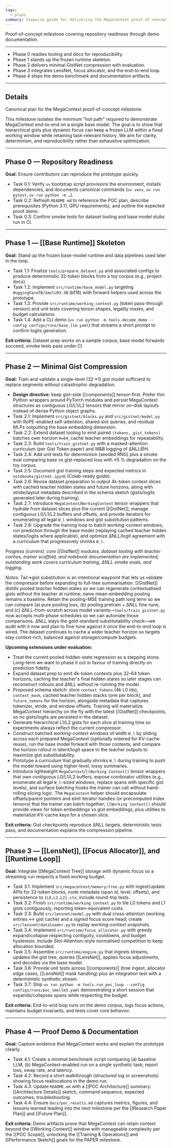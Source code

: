 ```yaml
---
tags:
  - plans
summary: Stepwise guide for delivering the MegaContext proof-of-concept milestone through five phases.
---
```

Proof-of-concept milestone covering repository readiness through demo documentation.

---

- Phase 0 readies tooling and docs for reproducibility.
- Phase 1 stands up the frozen runtime skeleton.
- Phase 2 delivers minimal GistNet compression with evaluation.
- Phase 3 integrates LensNet, focus allocator, and the end-to-end loop.
- Phase 4 ships the demo benchmark and documentation artifacts.

---
## Details

Canonical plan for the MegaContext proof-of-concept milestone.

This milestone isolates the minimum "hot path" required to demonstrate MegaContext end-to-end on a single base model. The goal is to show that hierarchical gists plus dynamic focus can keep a frozen LLM within a fixed working window while retaining task-relevant history. We aim for clarity, determinism, and reproducibility rather than exhaustive optimization.

---
## Phase 0 — Repository Readiness
**Goal:** Ensure contributors can reproduce the prototype quickly.
- Task 0.1: Verify `uv` bootstrap script provisions the environment, installs dependencies, and documents canonical commands (`uv venv`, `uv run pytest`, `uv run python -m …`).
- Task 0.2: Refresh `README.md` to reference the POC plan, describe prerequisites (Python 3.11, GPU requirements), and outline the expected proof demo.
- Task 0.3: Confirm smoke tests for dataset tooling and base model stubs run in CI.

---
## Phase 1 — [[Base Runtime]] Skeleton
**Goal:** Stand up the frozen base-model runtime and data pipelines used later in the loop.
- Task 1.1: Finalize `tools/prepare_dataset.py` and associated configs to produce deterministic 32-token blocks from a toy corpus (e.g., project docs).
- Task 1.2: Implement `src/runtime/base_model.py` targeting `HuggingFaceTB/SmolLM3-3B` (bf16) with forward helpers used across the prototype.
- Task 1.3: Provide `src/runtime/working_context.py` (token pass-through version) and unit tests covering tensor shapes, legality masks, and budget calculations.
- Task 1.4: Add a CLI demo (`uv run python -m tools.decode_demo --config configs/runs/base_llm.yaml`) that streams a short prompt to confirm logits generation.

**Exit criteria:** Dataset prep works on a sample corpus, base model forwards succeed, smoke tests pass under CI.

---
## Phase 2 — Minimal Gist Compression
**Goal:** Train and validate a single-level (32→1) gist model sufficient to replace segments without catastrophic degradation.
- **Design directive:** keep gist-side [[components]] tensor-first. Prefer thin Python wrappers around PyTorch modules and persist MegaContext structures as contiguous L0/L1/L2 tensors that mirror on-disk layouts instead of dense Python object graphs.
- Task 2.1: Implement `src/gistnet/blocks.py` and `src/gistnet/model.py` with RoPE-enabled self-attention, shared slot queries, and residual MLPs outputting the base embedding dimension.
- Task 2.2: Extend dataset tooling to emit paired `(tokens, gist_tokens)` batches over horizon `H=64`; cache teacher embeddings for repeatability.
- Task 2.3: Build `tools/train_gistnet.py` with a masked-attention curriculum (per Gist Token paper) and W&B logging of ΔNLL@H.
- Task 2.4: Add unit tests for determinism (seeded RNG) plus a smoke eval comparing base vs gist-replaced loss with ≤5 % degradation on the toy corpus.
- Task 2.5: Document gist training steps and expected metrics in `notebooks/gistnet.ipynb` (Colab-ready guide).
- Task 2.6: Revise dataset preparation to output 4k-token context slices with cached teacher hidden states and future horizons, along with stride/layout metadata described in the schema sketch (gists/logits generated later during training).
- Task 2.7: Introduce `MegaContext`/`WorkingContext` tensor wrappers that hydrate from dataset slices plus the current [[GistNet]], manage contiguous L0/L1/L2 buffers and offsets, and provide iterators for enumerating all legal `W_l` windows and gist substitution patterns.
- Task 2.8: Upgrade the training loop to batch working-context windows, run prediction through the base model (replaying cached teacher hidden states/logits where applicable), and optimize ΔNLL/logit agreement with a curriculum that progressively shrinks `W_l`.

*Progress (current): core [[GistNet]] modules, dataset tooling with teacher caches, trainer scaffold, and notebook documentation are implemented; outstanding work covers curriculum training, ΔNLL smoke evals, and logging.*

*Notes:* Tail→gist substitution is an intentional waypoint that lets us validate the compressor before expanding to full-tree summarisation. [[GistNet]] distills pooled *teacher* hidden states so we can regenerate contextualised gists without the teacher at runtime; naive mean-embedding pooling remains a baseline. Retain the pooling-MSE training path long term so we can compare (a) pure pooling loss, (b) pooling pretrain + ΔNLL fine-tune, and (c) ΔNLL-from-scratch across model variants—`tools/train_gistnet.py` now accepts multi-phase schedules so we can automate those comparisons. ΔNLL stays the gold-standard substitutability check—we audit with it now and plan to fine-tune against it once the end-to-end loop is wired. The dataset continues to cache a wider teacher horizon so targets stay context-rich, balanced against storage/compute budgets.

**Upcoming extensions under evaluation:**
- Treat the current pooled hidden-state regression as a stepping stone. Long-term we want to phase it out in favour of training directly on prediction fidelity.
- Expand dataset prep to emit 4k-token contexts plus 32–64 token horizons, caching the teacher's final hidden states so later stages can reconstruct rollouts and ΔNLL without re-running the model.
- Proposed schema sketch: store `context_tokens` (4k L0 ids), `context_mask`, cached teacher hidden stacks (one per block), and `future_tokens` for the horizon, alongside metadata that captures tokenizer, stride, and window offsets. Training will materialize MegaContext hierarchy on the fly with the latest [[GistNet]] checkpoints, so no gists/logits are persisted in the dataset.
- Generate hierarchical L1/L2 gists for each slice at training time so experiments always reflect the current compressor.
- Construct batched working-context windows of width `W_l` by sliding across each prepared MegaContext (optionally ordered for KV-cache reuse), run the base model forward with those contexts, and compare the horizon rollout in latent/logit space to the teacher outputs to maximize gist substitutability.
- Prototype a curriculum that gradually shrinks `W_l` during training to push the model toward using higher-level, lossy summaries.
- Introduce lightweight `MegaContext`/`[[Working Context]]` tensor wrappers that own contiguous L0/L1/L2 buffers, expose combinator utilities (e.g., enumerate all legal `W_l`-sized windows, replace spans with specific gist levels), and surface batching hooks the trainer can call without hand-rolling slicing logic. The `MegaContext` helper should encapsulate offsets/parent pointers and emit iterator handles (or precomputed index tensors) that the trainer can batch together; `[[Working Context]]` should provide views for token embeddings vs gist embeddings, plus utilities to materialize KV-cache keys for a chosen slice.

**Exit criteria:** Gist checkpoints reproduce ΔNLL targets, deterministic tests pass, and documentation explains the compression pipeline.

---
## Phase 3 — [[LensNet]], [[Focus Allocator]], and [[Runtime Loop]]
**Goal:** Integrate [[MegaContext Tree]] storage with dynamic focus so a streaming run respects a fixed working budget.
- Task 3.1: Implement `src/megacontext/memory/tree.py` with ingest/update APIs for 32-token blocks, node metadata (span id, level, offsets), and persistence to `{L0,L1,L2}.ctx`; include round-trip tests.
- Task 3.2: Finish `src/runtime/working_context.py` to tile L0 tokens and L1 gists contiguously, reporting token-equivalent costs.
- Task 3.3: Build `src/lensnet/model.py` with dual cross-attention (working entries ↔ gist cache) and a signed focus score head; create `src/lensnet/dataloader.py` to replay working-context snapshots.
- Task 3.4: Implement `src/runtime/focus_allocator.py` with greedy expand/collapse respecting contiguity, cooldowns, and budget hysteresis. Include Slot-Attention-style normalised competition to keep allocation bounded.
- Task 3.5: Assemble `src/runtime/engine.py` that ingests streams, updates the gist tree, queries [[LensNet]], applies focus adjustments, and decodes via the base model.
- Task 3.6: Provide unit tests across [[components]] (tree ingest, allocator edge cases, [[LensNet]] mask handling) plus an integration test with a deterministic synthetic stream.
- Task 3.7: Ship `uv run python -m tools.run_poc_loop --config configs/runs/poc_smollm3.yaml` demonstrating a short session that expands/collapses spans while respecting the budget.

**Exit criteria:** End-to-end loop runs on the demo corpus, logs focus actions, maintains budget invariants, and tests cover core behavior.

---
## Phase 4 — Proof Demo & Documentation
**Goal:** Capture evidence that MegaContext works and explain the prototype clearly.
- Task 4.1: Create a minimal benchmark script comparing (a) baseline LLM, (b) MegaContext-enabled run on a single synthetic task; report loss, swap rate, and latency.
- Task 4.2: Record a short walkthrough (structured log or screenshots) showing focus reallocations in the demo run.
- Task 4.3: Update `README.md` with a [[POC Architecture]] summary: [[Architecture Details]] sketch, command sequence, expected outcomes, troubleshooting.
- Task 4.4: Ensure `docs/poc_results.md` captures metrics, figures, and lessons learned leading into the next milestone per the [[Research Paper Plan]] and [[Future Plan]].

**Exit criteria:** Demo artifacts prove that MegaContext can retain context beyond the [[Working Context]] window with manageable complexity per the [[POC Scope]], unlocking the [[Training & Operations]] and [[Performance Sketch]] goals for the PAPER milestone.
